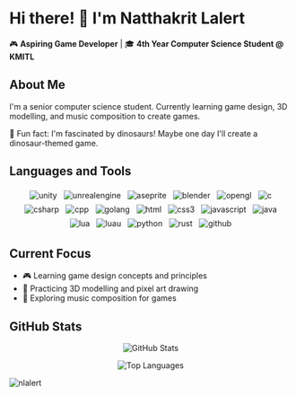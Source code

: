 # Hi there! 👋 I'm Natthakrit Lalert

🎮 **Aspiring Game Developer** | 🎓 **4th Year Computer Science Student @ KMITL**

## About Me

I'm a senior computer science student. Currently learning game design, 3D modelling, and music composition to create games.

🦕 Fun fact: I'm fascinated by dinosaurs! Maybe one day I'll create a dinosaur-themed game.

## Languages and Tools
<p align="center">
  <img src="https://img.shields.io/badge/unity-%23000000.svg?style=for-the-badge&logo=unity&logoColor=white" alt="unity" style="vertical-align:top; margin:4px">    
  <img src="https://img.shields.io/badge/unrealengine-%23313131.svg?style=for-the-badge&logo=unrealengine&logoColor=white" alt="unrealengine" style="vertical-align:top; margin:4px">
  <img src="https://img.shields.io/badge/Aseprite-FFFFFF?style=for-the-badge&logo=Aseprite&logoColor=#7D929E" alt="aseprite" style="vertical-align:top; margin:4px">
  <img src="https://img.shields.io/badge/blender-%23F5792A.svg?style=for-the-badge&logo=blender&logoColor=white" alt="blender" style="vertical-align:top; margin:4px">
  <img src="https://img.shields.io/badge/OpenGL-%23FFFFFF.svg?style=for-the-badge&logo=opengl" alt="opengl" style="vertical-align:top; margin:4px">
  <img src="https://img.shields.io/badge/c-%2300599C.svg?style=for-the-badge&logo=c&logoColor=white" alt="c" style="vertical-align:top; margin:4px">
  <img src="https://img.shields.io/badge/c%23-%23239120.svg?style=for-the-badge&logo=csharp&logoColor=white" alt="csharp" style="vertical-align:top; margin:4px">
  <img src="https://img.shields.io/badge/c++-%2300599C.svg?style=for-the-badge&logo=c%2B%2B&logoColor=white" alt="cpp" style="vertical-align:top; margin:4px">
  <img src="https://img.shields.io/badge/go-%2300ADD8.svg?style=for-the-badge&logo=go&logoColor=white" alt="golang" style="vertical-align:top; margin:4px">
  <img src="https://img.shields.io/badge/html5-%23E34F26.svg?style=for-the-badge&logo=html5&logoColor=white" alt="html" style="vertical-align:top; margin:4px">
  <img src="https://img.shields.io/badge/css3-%231572B6.svg?style=for-the-badge&logo=css3&logoColor=white" alt="css3" style="vertical-align:top; margin:4px">
  <img src="https://img.shields.io/badge/javascript-%23323330.svg?style=for-the-badge&logo=javascript&logoColor=%23F7DF1E" alt="javascript" style="vertical-align:top; margin:4px">
  <img src="https://img.shields.io/badge/java-%23ED8B00.svg?style=for-the-badge&logo=openjdk&logoColor=white" alt="java" style="vertical-align:top; margin:4px">
  <img src="https://img.shields.io/badge/lua-%232C2D72.svg?style=for-the-badge&logo=lua&logoColor=white" alt="lua" style="vertical-align:top; margin:4px">
  <img src="https://img.shields.io/badge/lua-%232C2D72.svg?style=for-the-badge&logo=luau&logoColor=white" alt="luau" style="vertical-align:top; margin:4px">
  <img src="https://img.shields.io/badge/python-3670A0?style=for-the-badge&logo=python&logoColor=ffdd54" alt="python" style="vertical-align:top; margin:4px">
  <img src="https://img.shields.io/badge/rust-%23000000.svg?style=for-the-badge&logo=rust&logoColor=white" alt="rust" style="vertical-align:top; margin:4px">
  <img src="https://img.shields.io/badge/github-%23121011.svg?style=for-the-badge&logo=github&logoColor=white" alt="github" style="vertical-align:top; margin:4px">
</p>

## Current Focus

- 🎮 Learning game design concepts and principles
- 🎨 Practicing 3D modelling and pixel art drawing
- 🎵 Exploring music composition for games

## GitHub Stats

<p align="center">
  <img src="https://github-readme-stats.vercel.app/api?username=nlalert&show_icons=true&theme=tokyonight" alt="GitHub Stats" />
</p>
<p align="center">
  <img src="https://github-readme-stats.vercel.app/api/top-langs/?username=nlalert&layout=compact&theme=tokyonight" alt="Top Languages" />
</p>
<p align="left"> <img src="https://komarev.com/ghpvc/?username=nlalert&label=Profile%20views&color=0e75b6&style=flat" alt="nlalert" /> </p>

